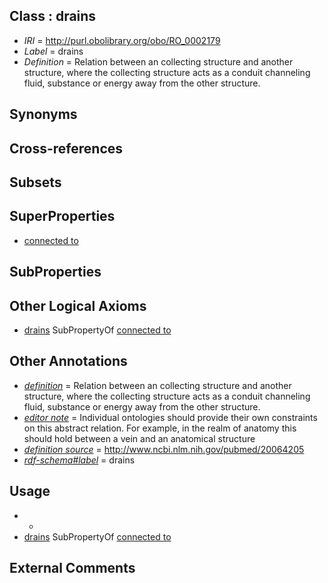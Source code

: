 
## Class : drains

 * *IRI* = http://purl.obolibrary.org/obo/RO_0002179
 * *Label* = drains
 * *Definition* = Relation between an collecting structure and another structure, where the collecting structure acts as a conduit channeling fluid, substance or energy away from the other structure.

## Synonyms


## Cross-references


## Subsets


## SuperProperties

 * [connected to](../../RO/70/RO_0002170.md)

## SubProperties


## Other Logical Axioms

 * [drains](../../RO/79/RO_0002179.md) SubPropertyOf [connected to](../../RO/70/RO_0002170.md)

## Other Annotations

 * *[definition](../../IAO/15/IAO_0000115.md)* = Relation between an collecting structure and another structure, where the collecting structure acts as a conduit channeling fluid, substance or energy away from the other structure.
 * *[editor note](../../IAO/16/IAO_0000116.md)* = Individual ontologies should provide their own constraints on this abstract relation. For example, in the realm of anatomy this should hold between a vein and an anatomical structure
 * *[definition source](../../IAO/19/IAO_0000119.md)* = http://www.ncbi.nlm.nih.gov/pubmed/20064205
 * *[rdf-schema#label](../../el/rdf-schema#label.md)* = drains

## Usage

 * -
 * [drains](../../RO/79/RO_0002179.md) SubPropertyOf [connected to](../../RO/70/RO_0002170.md)

## External Comments

